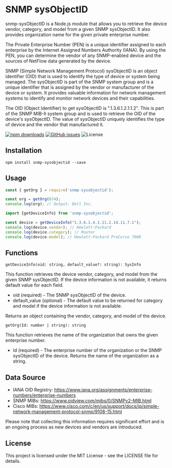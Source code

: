 # SNMP sysObjectID
snmp-sysObjectID is a Node.js module that allows you to retrieve the device vendor, category, and model from a given SNMP sysObjectID. It also provides organization name for the given private enterprise number.

The Private Enterprise Number (PEN) is a unique identifier assigned to each enterprise by the Internet Assigned Numbers Authority (IANA). By using the PEN, you can determine the vendor of any SNMP-enabled device and the sources of NetFlow data generated by the device.

SNMP (Simple Network Management Protocol) sysObjectID is an object identifier (OID) that is used to identify the type of device or system being managed. The sysObjectID is part of the SNMP system group and is a unique identifier that is assigned by the vendor or manufacturer of the device or system. It provides valuable information for network management systems to identify and monitor network devices and their capabilities.

The OID (Object Identifier) to get sysObjectID is ".1.3.6.1.2.1.1.2". This is part of the SNMP MIB-II system group and is used to retrieve the OID of the device's sysObjectID. The value of sysObjectID uniquely identifies the type of device and the vendor that manufactured it.

[![npm downloads](https://img.shields.io/npm/dt/snmp-sysobjectid.svg)](https://www.npmjs.com/package/snmp-sysObjectID)
[![GitHub issues](https://img.shields.io/github/issues/parthiganesh/snmp-sysObjectID)](https://github.com/parthiganesh/snmp-sysObjectID/issues)
![License](https://img.shields.io/github/license/parthiganesh/snmp-sysObjectID)

## Installation
```
npm install snmp-sysobjectid --save
```

## Usage
```javascript
const { getOrg } = require('snmp-sysobjectid');

const org = getOrg(674);
console.log(org); // Output: Dell Inc.
```

```typescript
import {getDeviceInfo} from 'snmp-sysobjectid';

const device = getDeviceInfo("1.3.6.1.4.1.11.2.14.11.7.1");
console.log(device.vendor); // Hewlett-Packard
console.log(device.category); // Router
console.log(device.model); // Hewlett-Packard ProCurve 7000
```

## Functions

`getDeviceInfo(oid: string, default_value?: string): SysInfo`

This function retrieves the device vendor, category, and model from the given SNMP sysObjectID. If the device information is not available, it returns default value for each field.

 * oid (required) - The SNMP sysObjectID of the device.
 * default_value (optional) - The default value to be returned for category and model if the device information is not available.

Returns an object containing the vendor, category, and model of the device.

`getOrg(Id: number | string): string`

This function retrieves the name of the organization that owns the given enterprise number.

 * Id (required) - The enterprise number of the organization or the SNMP sysObjectID of the device.
Returns the name of the organization as a string.

## Data Source
- IANA OID Registry: https://www.iana.org/assignments/enterprise-numbers/enterprise-numbers
- SNMP MIBs: https://www.oidview.com/mibs/0/SNMPv2-MIB.html
- Cisco MIBs: https://www.cisco.com/c/en/us/support/docs/ip/simple-network-management-protocol-snmp/9108-15.html

Please note that collecting this information requires significant effort and is an ongoing process as new devices and vendors are introduced.

## License
This project is licensed under the MIT License - see the LICENSE file for details.